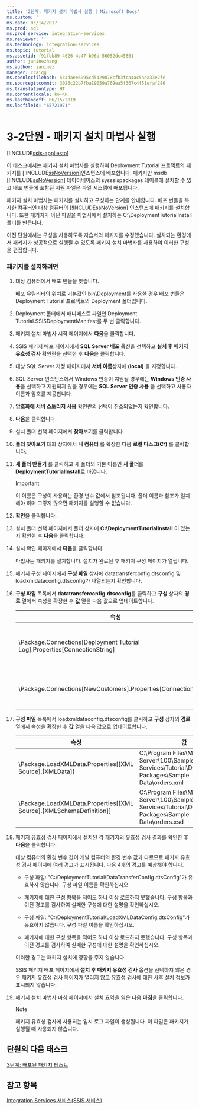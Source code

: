 ```yaml
---
title: '2단계: 패키지 설치 마법사 실행 | Microsoft Docs'
ms.custom: ''
ms.date: 03/14/2017
ms.prod: sql
ms.prod_service: integration-services
ms.reviewer: ''
ms.technology: integration-services
ms.topic: tutorial
ms.assetid: f91fbb89-4626-4c47-b96d-56052dc45861
author: janinezhang
ms.author: janinez
manager: craigg
ms.openlocfilehash: 534daee6995cd5429878cfb3fca4ac5aea33e2fe
ms.sourcegitcommit: 3026c22b7fba19059a769ea5f367c4f51efaf286
ms.translationtype: HT
ms.contentlocale: ko-KR
ms.lasthandoff: 06/15/2019
ms.locfileid: "65721971"
---
```

# <a name="lesson-3-2---running-the-package-installation-wizard"></a>3-2단원 - 패키지 설치 마법사 실행

[!INCLUDE[ssis-appliesto](../includes/ssis-appliesto-ssvrpluslinux-asdb-asdw-xxx.md)]


이 태스크에서는 패키지 설치 마법사를 실행하여 Deployment Tutorial 프로젝트의 패키지를 [!INCLUDE[ssNoVersion](../includes/ssnoversion-md.md)]인스턴스에 배포합니다. 패키지만 msdb [!INCLUDE[ssNoVersion](../includes/ssnoversion-md.md)] 데이터베이스의 sysssispackages 테이블에 설치할 수 있고 배포 번들에 포함된 지원 파일은 파일 시스템에 배포됩니다.  
  
패키지 설치 마법사는 패키지를 설치하고 구성하는 단계를 안내합니다. 배포 번들을 복사한 컴퓨터인 대상 컴퓨터의 [!INCLUDE[ssNoVersion](../includes/ssnoversion-md.md)] 인스턴스에 패키지를 설치합니다. 또한 패키지가 아닌 파일을 마법사에서 설치하는 C:\DeploymentTutorialInstall 폴더를 만듭니다.  
  
이전 단원에서는 구성을 사용하도록 자습서의 패키지를 수정했습니다. 설치되는 환경에서 패키지가 성공적으로 실행될 수 있도록 패키지 설치 마법사를 사용하여 이러한 구성을 편집합니다.  
  
### <a name="to-install-the-packages"></a>패키지를 설치하려면  
  
1.  대상 컴퓨터에서 배포 번들을 찾습니다.  
  
    배포 유틸리티의 위치로 기본값인 bin\Deployment를 사용한 경우 배포 번들은 Deployment Tutorial 프로젝트의 Deployment 폴더입니다.  
  
2.  Deployment 폴더에서 매니페스트 파일인 Deployment Tutorial.SSISDeploymentManifest를 두 번 클릭합니다.  
  
3.  패키지 설치 마법사 시작 페이지에서 **다음**을 클릭합니다.  
  
4.  SSIS 패키지 배포 페이지에서 **SQL Server 배포** 옵션을 선택하고 **설치 후 패키지 유효성 검사** 확인란을 선택한 후 **다음**을 클릭합니다.  
  
5.  대상 SQL Server 지정 페이지에서 **서버 이름**상자에 **(local)** 을 지정합니다.  
  
6.  SQL Server 인스턴스에서 Windows 인증이 지원될 경우에는 **Windows 인증 사용**을 선택하고 지원되지 않을 경우에는 **SQL Server 인증 사용** 을 선택하고 사용자 이름과 암호를 제공합니다.  
  
7.  **암호화에 서버 스토리지 사용** 확인란의 선택이 취소되었는지 확인합니다.  
  
8.  **다음**을 클릭합니다.  
  
9. 설치 폴더 선택 페이지에서 **찾아보기**를 클릭합니다.  
  
10. **폴더 찾아보기** 대화 상자에서 **내 컴퓨터** 를 확장한 다음 **로컬 디스크(C:)** 를 클릭합니다.  
  
11. **새 폴더 만들기** 를 클릭하고 새 폴더의 기본 이름인 **새 폴더**를 **DeploymentTutorialInstall**로 바꿉니다.  
  
    > [!IMPORTANT]  
    > 이 이름은 구성이 사용하는 환경 변수 값에서 참조됩니다. 폴더 이름과 참조가 일치해야 하며 그렇지 않으면 패키지를 실행할 수 없습니다.  
  
12. **확인**을 클릭합니다.  
  
13. 설치 폴더 선택 페이지에서 폴더 상자에 **C:\DeploymentTutorialInstall** 이 있는지 확인한 후 **다음**을 클릭합니다.  
  
14. 설치 확인 페이지에서 **다음**을 클릭합니다.  
  
    마법사는 패키지를 설치합니다. 설치가 완료된 후 패키지 구성 페이지가 열립니다.  
  
15. 패키지 구성 페이지에서 **구성 파일** 상자에 datatransferconfig.dtsconfig 및 loadxmldataconfig.dtsconfig가 나열되는지 확인합니다.  
  
16. **구성 파일** 목록에서 **datatransferconfig.dtsconfig**를 클릭하고 **구성** 상자의 **경로** 열에서 속성을 확장한 후 **값** 열을 다음 값으로 업데이트합니다.  
  
    |속성|값|업데이트된 값|  
    |------------|---------|-----------------|  
    |\Package.Connections[Deployment Tutorial Log].Properties[ConnectionString]|C:\Program Files\Microsoft SQL Server\100\Samples\Integration Services\Tutorial\Deploying Packages\Completed Packages\Deployment Tutorial Log|C:\DeploymentTutorialInstall\Deployment Tutorial Log|  
    |\Package.Connections[NewCustomers].Properties[ConnectionString]|C:\Program Files\Microsoft SQL Server\100\Samples\Integration Services\Tutorial\Deploying Packages\Sample Data\NewCustomers.txt|C:\DeploymentTutorialInstall\NewCustomers.txt|  
  
17. **구성 파일** 목록에서 loadxmldataconfig.dtsconfig를 클릭하고 **구성** 상자의 **경로** 열에서 속성을 확장한 후 **값** 열을 다음 값으로 업데이트합니다.  
  
    |속성|값|업데이트된 값|  
    |------------|---------|-----------------|  
    |\Package.LoadXMLData.Properties[[XML Source].[XMLData]]|C:\Program Files\Microsoft SQL Server\100\Samples\Integration Services\Tutorial\Deploying Packages\Sample Data\orders.xml|C:\DeploymentTutorialInstall\orders.xml|  
    |\Package.LoadXMLData.Properties[[XML Source].[XMLSchemaDefinition]]|C:\Program Files\Microsoft SQL Server\100\Samples\Integration Services\Tutorial\Deploying Packages\Sample Data\orders.xsd|C:\DeploymentTutorialInstall\orders.xsd|  
  
18. 패키지 유효성 검사 페이지에서 설치된 각 패키지의 유효성 검사 결과를 확인한 후 **다음**을 클릭합니다.  
  
    대상 컴퓨터의 환경 변수 값이 개발 컴퓨터의 환경 변수 값과 다르므로 패키지 유효성 검사 페이지에 여러 경고가 표시됩니다. 다음 4개의 경고를 예상해야 합니다.  
  
    -   구성 파일: "C:\DeploymentTutorial\DataTransferConfig.dtsConfig"가 유효하지 않습니다. 구성 파일 이름을 확인하십시오.  
  
    -   패키지에 대한 구성 항목을 적어도 하나 이상 로드하지 못했습니다. 구성 항목과 이전 경고를 검사하여 실패한 구성에 대한 설명을 확인하십시오.  
  
    -   구성 파일: "C:\DeploymentTutorial\LoadXMLDataConfig.dtsConfig"가 유효하지 않습니다. 구성 파일 이름을 확인하십시오.  
  
    -   패키지에 대한 구성 항목을 적어도 하나 이상 로드하지 못했습니다. 구성 항목과 이전 경고를 검사하여 실패한 구성에 대한 설명을 확인하십시오.  
  
    이러한 경고는 패키지 설치에 영향을 주지 않습니다.  
  
    SSIS 패키지 배포 페이지에서 **설치 후 패키지 유효성 검사** 옵션을 선택하지 않은 경우 패키지 유효성 검사 페이지가 열리지 않고 유효성 검사에 대한 사후 설치 정보가 표시되지 않습니다.  
  
19. 패키지 설치 마법사 마침 페이지에서 설치 요약을 읽은 다음 **마침**을 클릭합니다.  
  
    > [!NOTE]  
    > 패키지 유효성 검사에 사용되는 임시 로그 파일이 생성됩니다. 이 파일은 패키지가 실행될 때 사용되지 않습니다.  
  
## <a name="next-task-in-lesson"></a>단원의 다음 태스크  
[3단계: 배포된 패키지 테스트](../integration-services/lesson-3-3-testing-the-deployed-packages.md)  
  
## <a name="see-also"></a>참고 항목  
[Integration Services 서비스&#40;SSIS 서비스&#41;](../integration-services/service/integration-services-service-ssis-service.md)  
